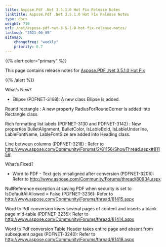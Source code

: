 ```yaml
---
title: Aspose.Pdf .Net 3.5.1.0 Hot Fix Release Notes
linktitle: Aspose.Pdf .Net 3.5.1.0 Hot Fix Release Notes
type: docs
weight: 710
url: /net/aspose-pdf-net-3-5-1-0-hot-fix-release-notes/
lastmod: "2021-06-05"
sitemap:
    changefreq: "weekly"
    priority: 0.7
---
```


{{% alert color="primary" %}}

This page contains release notes for [Aspose.PDF .Net 3.5.1.0 Hot Fix](http://www.aspose.com/downloads/pdf/net/new-releases/aspose.pdf-.net-3.5.1.0-hot-fix/)

{{% /alert %}}

What’s New?

- Ellipse (PDFNET-3168): A new class
  Ellipse is added.

Round rectangle : A new property
RadiusForRoundCorner is added into Rectangle class.

Rich formatting list labels (PDFNET-3130 and PDFNET-3142) :
New properties BulletAlignment, BulletColor, IsLableBold,
IsLableUnderline, LableFontName, LableFontSize are added into Heading class.

Line between columns (PDFNET-3218) : Refer
to <http://www.aspose.com/Community/Forums/2/81156/ShowThread.aspx#81156>

What’s Fixed?

- Word to PDF - Text gets misaligned after conversion (PDFNET-3206):
  Refer to <http://www.aspose.com/Community/Forums/thread/80934.aspx>

NullReference exception at saving PDF when security is set to
IsDefaultAllAllowed = False (PDFNET-3236): Refer to
<http://www.aspose.com/Community/Forums/thread/81415.aspx>

Word to Pdf conversion loses several pages of content and inserts a blank page
mid-table (PDFNET-3235):
Refer to <http://www.aspose.com/Community/Forums/thread/81414.aspx>

Word to Pdf conversion Table Header takes entire page and absent from
subsequent pages (PDFNET-3240):
Refer to <http://www.aspose.com/Community/Forums/thread/81418.aspx>
